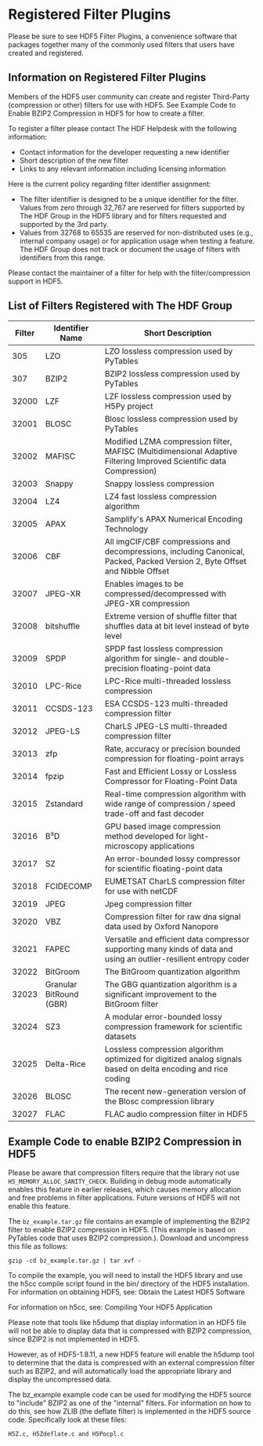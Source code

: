 # Registered Filter Plugins

Please be sure to see HDF5 Filter Plugins, a convenience software that packages together many of the commonly used filters that users have created and registered.

## Information on Registered Filter Plugins
Members of the HDF5 user community can create and register Third-Party (compression or other) filters for use with HDF5. See Example Code to Enable BZIP2 Compression in HDF5 for how to create a filter.

To register a filter please contact The HDF Helpdesk with the following information: 
* Contact information for the developer requesting a new identifier
* Short description of the new filter
* Links to any relevant information including licensing information 

Here is the current policy regarding filter identifier assignment:
* The filter identifier is designed to be a unique identifier for the filter. Values from zero through 32,767 are reserved for filters supported by The HDF Group in the HDF5 library and for filters requested and supported by the 3rd party.
* Values from 32768 to 65535 are reserved for non-distributed uses (e.g., internal company usage) or for application usage when testing a feature. The HDF Group does not track or document the usage of filters with identifiers from this range.

Please contact the maintainer of a filter for help with the filter/compression support in HDF5.

## List of Filters Registered with The HDF Group

| Filter | Identifier	Name | Short Description | 
| --- | --- | --- | 
| 305	| LZO	| LZO lossless compression used by PyTables
| 307	| BZIP2	| BZIP2 lossless compression used by PyTables
| 32000	| LZF	| LZF lossless compression used by H5Py project
| 32001	| BLOSC	| Blosc lossless compression used by PyTables
| 32002	| MAFISC	| Modified LZMA compression filter, MAFISC (Multidimensional Adaptive Filtering Improved Scientific data Compression)
| 32003	| Snappy	| Snappy lossless compression
| 32004	| LZ4	| LZ4 fast lossless compression algorithm
| 32005	| APAX	| Samplify's APAX Numerical Encoding Technology
| 32006	| CBF	| All imgCIF/CBF compressions and decompressions, including Canonical, Packed, Packed Version 2, Byte Offset and Nibble Offset
| 32007	| JPEG-XR	| Enables images to be compressed/decompressed with JPEG-XR compression
| 32008	| bitshuffle	| Extreme version of shuffle filter that shuffles data at bit level instead of byte level
| 32009	| SPDP	| SPDP fast lossless compression algorithm for single- and double-precision floating-point data
| 32010	| LPC-Rice	| LPC-Rice multi-threaded lossless compression
| 32011	| CCSDS-123	| ESA CCSDS-123 multi-threaded compression filter
| 32012	| JPEG-LS	| CharLS JPEG-LS multi-threaded compression filter
| 32013	| zfp	| Rate, accuracy or precision bounded compression for floating-point arrays
| 32014	| fpzip	| Fast and Efficient Lossy or Lossless Compressor for Floating-Point Data
| 32015	| Zstandard	| Real-time compression algorithm with wide range of compression / speed trade-off and fast decoder
| 32016	| B³D	| GPU based image compression method developed for light-microscopy applications
| 32017	| SZ	| An error-bounded lossy compressor for scientific floating-point data
| 32018	| FCIDECOMP	| EUMETSAT CharLS compression filter for use with netCDF
| 32019	| JPEG	| Jpeg compression filter
| 32020	| VBZ	| Compression filter for raw dna signal data used by Oxford Nanopore
| 32021	| FAPEC |	Versatile and efficient data compressor supporting many kinds of data and using an outlier-resilient entropy coder
| 32022	| BitGroom| 	The BitGroom quantization algorithm
| 32023	| Granular BitRound (GBR)	| The GBG quantization algorithm is a significant improvement to the BitGroom filter
| 32024	| SZ3	| A modular error-bounded lossy compression framework for scientific datasets
| 32025	| Delta-Rice	| Lossless compression algorithm optimized for digitized analog signals based on delta encoding and rice coding
| 32026	| BLOSC	| The recent new-generation version of the Blosc compression library
| 32027	| FLAC	| FLAC audio compression filter in HDF5

## Example Code to enable BZIP2 Compression in HDF5

Please be aware that compression filters require that the library not use `H5_MEMORY_ALLOC_SANITY_CHECK`. Building in debug mode automatically enables this feature in earlier releases, which causes memory allocation and free problems in filter applications. Future versions of HDF5 will not enable this feature.

The `bz_example.tar.gz` file contains an example of implementing the BZIP2 filter to enable BZIP2 compression in HDF5. (This example is based on PyTables code that uses BZIP2 compression.). Download and uncompress this file as follows:

   `gzip -cd bz_example.tar.gz | tar xvf -`
   
To compile the example, you will need to install the HDF5 library and use the h5cc compile script found in the bin/ directory of the HDF5 installation. For information on obtaining HDF5, see: Obtain the Latest HDF5 Software

For information on h5cc, see: Compiling Your HDF5 Application

Please note that tools like h5dump that display information in an HDF5 file will not be able to display data that is compressed with BZIP2 compression, since BZIP2 is not implemented in HDF5.

However, as of HDF5-1.8.11, a new HDF5 feature will enable the h5dump tool to determine that the data is compressed with an external compression filter such as BZIP2, and will automatically load the appropriate library and display the uncompressed data.

The bz_example example code can be used for modifying the HDF5 source to "include" BZIP2 as one of the "internal" filters. For information on how to do this, see how ZLIB (the deflate filter) is implemented in the HDF5 source code. Specifically look at these files:

   `H5Z.c, H5Zdeflate.c and H5Pocpl.c`
